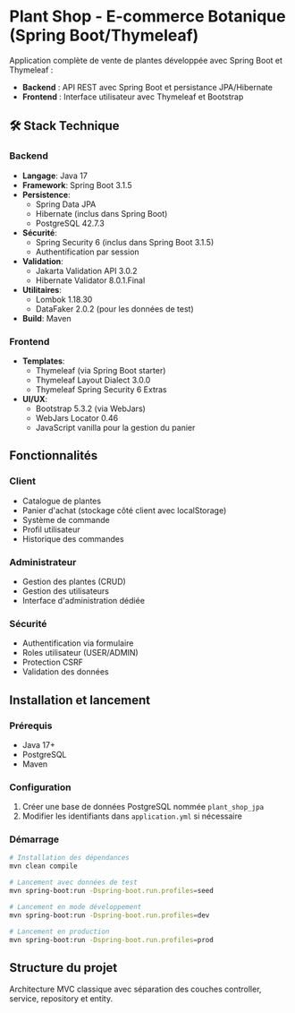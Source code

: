 # Plant Shop - E-commerce Botanique (Spring Boot/Thymeleaf)

Application complète de vente de plantes développée avec Spring Boot et Thymeleaf :
- **Backend** : API REST avec Spring Boot et persistance JPA/Hibernate
- **Frontend** : Interface utilisateur avec Thymeleaf et Bootstrap

## 🛠 Stack Technique

### Backend
- **Langage**: Java 17
- **Framework**: Spring Boot 3.1.5
- **Persistence**:
  - Spring Data JPA
  - Hibernate (inclus dans Spring Boot)
  - PostgreSQL 42.7.3
- **Sécurité**:
  - Spring Security 6 (inclus dans Spring Boot 3.1.5)
  - Authentification par session
- **Validation**:
  - Jakarta Validation API 3.0.2
  - Hibernate Validator 8.0.1.Final
- **Utilitaires**:
  - Lombok 1.18.30
  - DataFaker 2.0.2 (pour les données de test)
- **Build**: Maven

### Frontend
- **Templates**:
  - Thymeleaf (via Spring Boot starter)
  - Thymeleaf Layout Dialect 3.0.0
  - Thymeleaf Spring Security 6 Extras
- **UI/UX**:
  - Bootstrap 5.3.2 (via WebJars)
  - WebJars Locator 0.46
  - JavaScript vanilla pour la gestion du panier

## Fonctionnalités

### Client
- Catalogue de plantes
- Panier d'achat (stockage côté client avec localStorage)
- Système de commande
- Profil utilisateur
- Historique des commandes

### Administrateur
- Gestion des plantes (CRUD)
- Gestion des utilisateurs
- Interface d'administration dédiée

### Sécurité
- Authentification via formulaire
- Roles utilisateur (USER/ADMIN)
- Protection CSRF
- Validation des données

## Installation et lancement

### Prérequis
- Java 17+
- PostgreSQL
- Maven

### Configuration
1. Créer une base de données PostgreSQL nommée `plant_shop_jpa`
2. Modifier les identifiants dans `application.yml` si nécessaire

### Démarrage
```bash
# Installation des dépendances
mvn clean compile

# Lancement avec données de test
mvn spring-boot:run -Dspring-boot.run.profiles=seed

# Lancement en mode développement
mvn spring-boot:run -Dspring-boot.run.profiles=dev

# Lancement en production
mvn spring-boot:run -Dspring-boot.run.profiles=prod
```

## Structure du projet
Architecture MVC classique avec séparation des couches controller, service, repository et entity.
